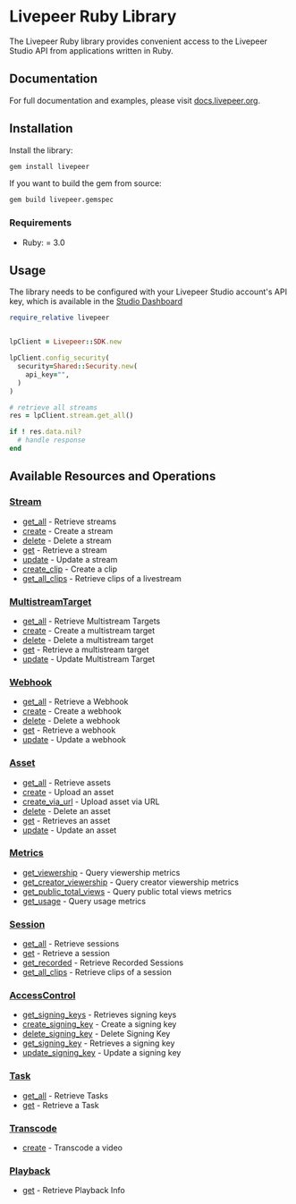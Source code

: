 # Livepeer Ruby Library

The Livepeer Ruby library provides convenient access to the Livepeer Studio API from applications written in Ruby.

## Documentation

For full documentation and examples, please visit [docs.livepeer.org](https://docs.livepeer.org/sdks/ruby/).

## Installation

Install the library:

```bash
gem install livepeer
```

If you want to build the gem from source:

```bash
gem build livepeer.gemspec
```

### Requirements

- Ruby: = 3.0

## Usage

The library needs to be configured with your Livepeer Studio account's API key, which is available in the [Studio Dashboard](httpss://livepeer.studio)

```ruby
require_relative livepeer


lpClient = Livepeer::SDK.new

lpClient.config_security(
  security=Shared::Security.new(
    api_key="",
  )
)

# retrieve all streams
res = lpClient.stream.get_all()

if ! res.data.nil?
  # handle response
end

```

## Available Resources and Operations

### [Stream](docs/sdks/stream/README.md)

- [get_all](docs/sdks/stream/README.md#get_all) - Retrieve streams
- [create](docs/sdks/stream/README.md#create) - Create a stream
- [delete](docs/sdks/stream/README.md#delete) - Delete a stream
- [get](docs/sdks/stream/README.md#get) - Retrieve a stream
- [update](docs/sdks/stream/README.md#update) - Update a stream
- [create_clip](docs/sdks/stream/README.md#create_clip) - Create a clip
- [get_all_clips](docs/sdks/stream/README.md#get_all_clips) - Retrieve clips of a livestream

### [MultistreamTarget](docs/sdks/multistreamtarget/README.md)

- [get_all](docs/sdks/multistreamtarget/README.md#get_all) - Retrieve Multistream Targets
- [create](docs/sdks/multistreamtarget/README.md#create) - Create a multistream target
- [delete](docs/sdks/multistreamtarget/README.md#delete) - Delete a multistream target
- [get](docs/sdks/multistreamtarget/README.md#get) - Retrieve a multistream target
- [update](docs/sdks/multistreamtarget/README.md#update) - Update Multistream Target

### [Webhook](docs/sdks/webhook/README.md)

- [get_all](docs/sdks/webhook/README.md#get_all) - Retrieve a Webhook
- [create](docs/sdks/webhook/README.md#create) - Create a webhook
- [delete](docs/sdks/webhook/README.md#delete) - Delete a webhook
- [get](docs/sdks/webhook/README.md#get) - Retrieve a webhook
- [update](docs/sdks/webhook/README.md#update) - Update a webhook

### [Asset](docs/sdks/asset/README.md)

- [get_all](docs/sdks/asset/README.md#get_all) - Retrieve assets
- [create](docs/sdks/asset/README.md#create) - Upload an asset
- [create_via_url](docs/sdks/asset/README.md#create_via_url) - Upload asset via URL
- [delete](docs/sdks/asset/README.md#delete) - Delete an asset
- [get](docs/sdks/asset/README.md#get) - Retrieves an asset
- [update](docs/sdks/asset/README.md#update) - Update an asset

### [Metrics](docs/sdks/metrics/README.md)

- [get_viewership](docs/sdks/metrics/README.md#get_viewership) - Query viewership metrics
- [get_creator_viewership](docs/sdks/metrics/README.md#get_creator_viewership) - Query creator viewership metrics
- [get_public_total_views](docs/sdks/metrics/README.md#get_public_total_views) - Query public total views metrics
- [get_usage](docs/sdks/metrics/README.md#get_usage) - Query usage metrics

### [Session](docs/sdks/session/README.md)

- [get_all](docs/sdks/session/README.md#get_all) - Retrieve sessions
- [get](docs/sdks/session/README.md#get) - Retrieve a session
- [get_recorded](docs/sdks/session/README.md#get_recorded) - Retrieve Recorded Sessions
- [get_all_clips](docs/sdks/session/README.md#get_all_clips) - Retrieve clips of a session

### [AccessControl](docs/sdks/accesscontrol/README.md)

- [get_signing_keys](docs/sdks/accesscontrol/README.md#get_signing_keys) - Retrieves signing keys
- [create_signing_key](docs/sdks/accesscontrol/README.md#create_signing_key) - Create a signing key
- [delete_signing_key](docs/sdks/accesscontrol/README.md#delete_signing_key) - Delete Signing Key
- [get_signing_key](docs/sdks/accesscontrol/README.md#get_signing_key) - Retrieves a signing key
- [update_signing_key](docs/sdks/accesscontrol/README.md#update_signing_key) - Update a signing key

### [Task](docs/sdks/task/README.md)

- [get_all](docs/sdks/task/README.md#get_all) - Retrieve Tasks
- [get](docs/sdks/task/README.md#get) - Retrieve a Task

### [Transcode](docs/sdks/transcode/README.md)

- [create](docs/sdks/transcode/README.md#create) - Transcode a video

### [Playback](docs/sdks/playback/README.md)

- [get](docs/sdks/playback/README.md#get) - Retrieve Playback Info

<!-- No SDK Installation -->
<!-- No SDK Example Usage -->
<!-- No SDK Available Operations -->
<!-- Placeholder for Future Speakeasy SDK Sections -->


